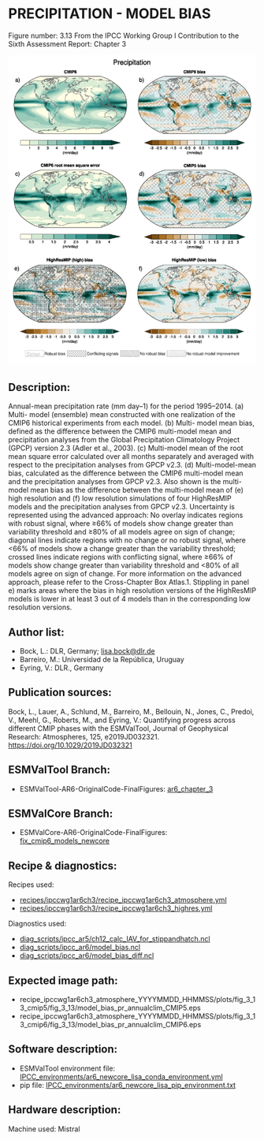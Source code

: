 PRECIPITATION - MODEL BIAS
==========================

Figure number: 3.13
From the IPCC Working Group I Contribution to the Sixth Assessment Report: Chapter 3

![Figure 3.13](ar6_wg1_chap3_figure3_13_precip_model_bias.png?raw=true)


Description:
------------
Annual-mean precipitation rate (mm day–1) for the period 1995–2014. (a) Multi-
model (ensemble) mean constructed with one realization of the CMIP6 historical 
experiments from each model. (b) Multi- model mean bias, defined as the 
difference between the CMIP6 multi-model mean and precipitation analyses from
the Global Precipitation Climatology Project (GPCP) version 2.3 (Adler et al., 
2003). (c) Multi-model mean of the root mean square error calculated over all 
months separately and averaged with respect to the precipitation analyses from 
GPCP v2.3. (d) Multi-model-mean bias, calculated as the difference between the 
CMIP6 multi-model mean and the precipitation analyses from GPCP v2.3. Also shown
is the multi-model mean bias as the difference between the multi-model mean of 
(e) high resolution and (f) low resolution simulations of four HighResMIP models 
and the precipitation analyses from GPCP v2.3. Uncertainty is represented using 
the advanced approach: No overlay indicates regions with robust signal, where 
≥66% of models show change greater than variability threshold and ≥80% of all 
models agree on sign of change; diagonal lines indicate regions with no change 
or no robust signal, where <66% of models show a change greater than the 
variability threshold; crossed lines indicate regions with conflicting signal, 
where ≥66% of models show change greater than variability threshold and <80% of
all models agree on sign of change. For more information on the advanced 
approach, please refer to the Cross-Chapter Box Atlas.1. Stippling in panel e) 
marks areas where the bias in high resolution versions of the HighResMIP models 
is lower in at least 3 out of 4 models than in the corresponding low resolution 
versions.


Author list:
------------
- Bock, L.: DLR, Germany; lisa.bock@dlr.de
- Barreiro, M.: Universidad de la República, Uruguay
- Eyring, V.: DLR., Germany


Publication sources:
--------------------
Bock, L., Lauer, A., Schlund, M., Barreiro, M., Bellouin, N., Jones, C., Predoi, V., Meehl, G., Roberts, M., and Eyring, V.: Quantifying progress across different CMIP phases with the ESMValTool, Journal of Geophysical Research: Atmospheres, 125, e2019JD032321. https://doi.org/10.1029/2019JD032321


ESMValTool Branch:
------------------
- ESMValTool-AR6-OriginalCode-FinalFigures: [ar6_chapter_3](https://github.com/ipcc-wgi/ESMValTool-AR6-OriginalCode-FinalFigures/tree/ar6_chapter_3)


ESMValCore Branch:
------------------
- ESMValCore-AR6-OriginalCode-FinalFigures: [fix_cmip6_models_newcore](https://github.com/ipcc-wgi/ESMValCore-AR6-OriginalCode-FinalFigures/tree/fix_cmip6_models_newcore)


Recipe & diagnostics:
---------------------
Recipes used: 
- [recipes/ipccwg1ar6ch3/recipe_ipccwg1ar6ch3_atmosphere.yml](https://github.com/ipcc-wgi/ESMValTool-AR6-OriginalCode-FinalFigures/blob/ar6_chapter_3/esmvaltool/recipes/ipccwg1ar6ch3/recipe_ipccwg1ar6ch3_atmosphere.yml)
- [recipes/ipccwg1ar6ch3/recipe_ipccwg1ar6ch3_highres.yml
](https://github.com/ipcc-wgi/ESMValTool-AR6-OriginalCode-FinalFigures/blob/ar6_chapter_3/esmvaltool/recipes/ipccwg1ar6ch3/recipe_ipccwg1ar6ch3_highres.yml)

Diagnostics used: 
- [diag_scripts/ipcc_ar5/ch12_calc_IAV_for_stippandhatch.ncl](https://github.com/ipcc-wgi/ESMValTool-AR6-OriginalCode-FinalFigures/blob/ar6_chapter_3/esmvaltool/diag_scripts/ipcc_ar5/ch12_calc_IAV_for_stippandhatch.ncl) 
- [diag_scripts/ipcc_ar6/model_bias.ncl](https://github.com/ipcc-wgi/ESMValTool-AR6-OriginalCode-FinalFigures/blob/ar6_chapter_3/esmvaltool/diag_scripts/ipcc_ar6/model_bias.ncl)
- [diag_scripts/ipcc_ar6/model_bias_diff.ncl](https://github.com/ipcc-wgi/ESMValTool-AR6-OriginalCode-FinalFigures/blob/ar6_chapter_3/esmvaltool/diag_scripts/ipcc_ar6/model_bias_diff.ncl)


Expected image path:
--------------------
- recipe_ipccwg1ar6ch3_atmosphere_YYYYMMDD_HHMMSS/plots/fig_3_13_cmip5/fig_3_13/model_bias_pr_annualclim_CMIP5.eps  
- recipe_ipccwg1ar6ch3_atmosphere_YYYYMMDD_HHMMSS/plots/fig_3_13_cmip6/fig_3_13/model_bias_pr_annualclim_CMIP6.eps


Software description:
---------------------
- ESMValTool environment file: [IPCC_environments/ar6_newcore_lisa_conda_environment.yml](https://github.com/ipcc-wgi/ESMValTool-AR6-OriginalCode-FinalFigures/blob/main/IPCC_environments/ar6_newcore_lisa_conda_environment.yml)
- pip file: [IPCC_environments/ar6_newcore_lisa_pip_environment.txt](https://github.com/ipcc-wgi/ESMValTool-AR6-OriginalCode-FinalFigures/blob/main/IPCC_environments/ar6_newcore_lisa_pip_environment.txt)


Hardware description:
---------------------
Machine used: Mistral
